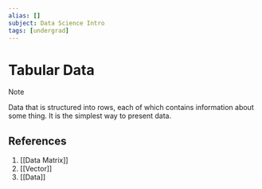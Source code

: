 ```yaml
---
alias: []
subject: Data Science Intro
tags: [undergrad]
---
```

# Tabular Data

> [!note]
> Data that is structured into rows, each of which contains information about some thing. It is the simplest way to present data.

## References
1. [[Data Matrix]]
2. [[Vector]]
3. [[Data]]